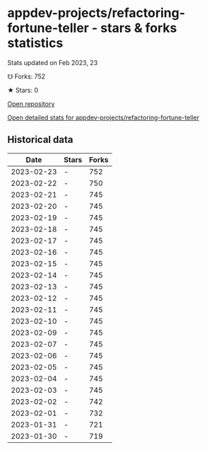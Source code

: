 # appdev-projects/refactoring-fortune-teller - stars & forks statistics

Stats updated on Feb 2023, 23

☋ Forks: 752

★ Stars: 0

[Open repository](https://github.com/appdev-projects/refactoring-fortune-teller)

[Open detailed stats for appdev-projects/refactoring-fortune-teller](https://reviewgithub.com/rep/appdev-projects/refactoring-fortune-teller)

## Historical data
| Date | Stars | Forks |
|------|-------|-------|
| 2023-02-23 | - | 752 | 
| 2023-02-22 | - | 750 | 
| 2023-02-21 | - | 745 | 
| 2023-02-20 | - | 745 | 
| 2023-02-19 | - | 745 | 
| 2023-02-18 | - | 745 | 
| 2023-02-17 | - | 745 | 
| 2023-02-16 | - | 745 | 
| 2023-02-15 | - | 745 | 
| 2023-02-14 | - | 745 | 
| 2023-02-13 | - | 745 | 
| 2023-02-12 | - | 745 | 
| 2023-02-11 | - | 745 | 
| 2023-02-10 | - | 745 | 
| 2023-02-09 | - | 745 | 
| 2023-02-07 | - | 745 | 
| 2023-02-06 | - | 745 | 
| 2023-02-05 | - | 745 | 
| 2023-02-04 | - | 745 | 
| 2023-02-03 | - | 745 | 
| 2023-02-02 | - | 742 | 
| 2023-02-01 | - | 732 | 
| 2023-01-31 | - | 721 | 
| 2023-01-30 | - | 719 | 


